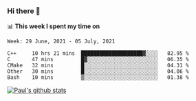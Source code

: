 ### Hi there 👋

📊 **This week I spent my time on**
<!--START_SECTION:waka-->
```text
Week: 29 June, 2021 - 05 July, 2021

C++     10 hrs 21 mins  ████████████████████▓░░░░   82.95 % 
C       47 mins         █▓░░░░░░░░░░░░░░░░░░░░░░░   06.35 % 
CMake   32 mins         █░░░░░░░░░░░░░░░░░░░░░░░░   04.31 % 
Other   30 mins         █░░░░░░░░░░░░░░░░░░░░░░░░   04.06 % 
Bash    10 mins         ▒░░░░░░░░░░░░░░░░░░░░░░░░   01.38 % 
```
<!--END_SECTION:waka-->


[![Paul's github stats](https://github-readme-stats.vercel.app/api?username=mickeyouyou&theme=dracula&show_icons=true)](https://github.com/anuraghazra/github-readme-stats)
